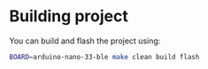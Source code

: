 # Building project

You can build and flash the project using:
```bash
BOARD=arduino-nano-33-ble make clean build flash
```
